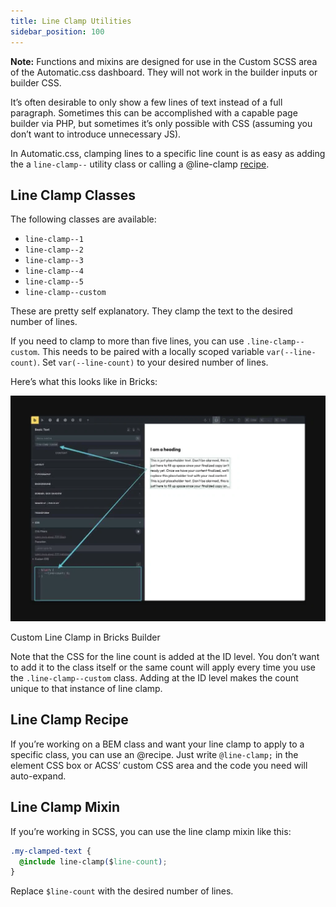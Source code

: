 ```yaml
---
title: Line Clamp Utilities
sidebar_position: 100
---
```


**Note:** Functions and mixins are designed for use in the Custom SCSS area of the Automatic.css dashboard. They will not work in the builder inputs or builder CSS.

It’s often desirable to only show a few lines of text instead of a full paragraph. Sometimes this can be accomplished with a capable page builder via PHP, but sometimes it’s only possible with CSS (assuming you don’t want to introduce unnecessary JS).

In Automatic.css, clamping lines to a specific line count is as easy as adding the a `line-clamp--` utility class or calling a @line-clamp [recipe](https://automaticcss.com/docs/recipes/).

## Line Clamp Classes

The following classes are available:

- `line-clamp--1`
- `line-clamp--2`
- `line-clamp--3`
- `line-clamp--4`
- `line-clamp--5`
- `line-clamp--custom`

These are pretty self explanatory. They clamp the text to the desired number of lines.

If you need to clamp to more than five lines, you can use `.line-clamp--custom`. This needs to be paired with a locally scoped variable `var(--line-count)`. Set `var(--line-count)` to your desired number of lines.

Here’s what this looks like in Bricks:

![Custom Line Clamp in Bricks Builder](img/custom-line-clamp-bricks.webp)

Custom Line Clamp in Bricks Builder

Note that the CSS for the line count is added at the ID level. You don’t want to add it to the class itself or the same count will apply every time you use the `.line-clamp--custom` class. Adding at the ID level makes the count unique to that instance of line clamp.

## Line Clamp Recipe

If you’re working on a BEM class and want your line clamp to apply to a specific class, you can use an @recipe. Just write `@line-clamp;` in the element CSS box or ACSS’ custom CSS area and the code you need will auto-expand.

## Line Clamp Mixin

If you’re working in SCSS, you can use the line clamp mixin like this:

```CSS
.my-clamped-text {
  @include line-clamp($line-count);
}
```

Replace `$line-count` with the desired number of lines.

